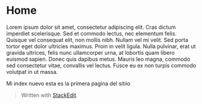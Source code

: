 
# Home

Lorem ipsum dolor sit amet, consectetur adipiscing elit. Cras dictum imperdiet scelerisque. Sed et commodo lectus, nec elementum felis. Quisque vel consequat elit, non mollis nibh. Nullam vel mi velit. Sed porta tortor eget dolor ultricies maximus. Proin in velit ligula. Nulla pulvinar, erat ut gravida ultrices, felis nunc ullamcorper urna, at lobortis quam libero euismod sapien. Donec quis dapibus metus. Mauris leo magna, commodo sed consectetur vitae, convallis vel lectus. Fusce eu ex non turpis commodo volutpat in ut massa.

Mi index nuevo
esta es la primera pagina del sitiio



> Written with [StackEdit](https://stackedit.io/).
<!--stackedit_data:
eyJoaXN0b3J5IjpbLTkyOTQ2NDQwOCw0ODk5MjgxNjksLTc3NT
g4NDM2Ml19
-->